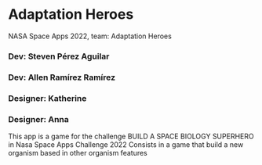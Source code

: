 # Adaptation Heroes
NASA Space Apps 2022, team: Adaptation Heroes

### Dev: Steven Pérez Aguilar
### Dev: Allen Ramírez Ramírez
### Designer: Katherine
### Designer: Anna

This app is a game for the challenge BUILD A SPACE BIOLOGY SUPERHERO in Nasa Space Apps Challenge 2022
Consists in a game that build a new organism based in other organism features
